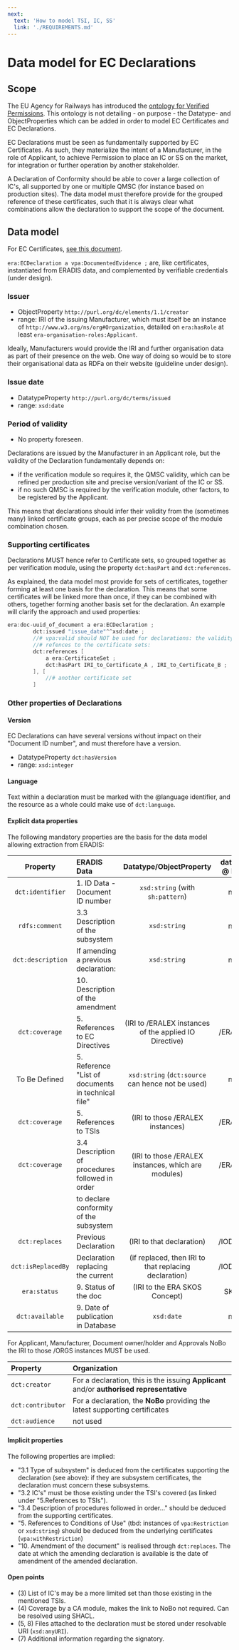 ```yaml
---
next:
  text: 'How to model TSI, IC, SS'
  link: './REQUIREMENTS.md'
---
```

# Data model for EC Declarations

## Scope

The EU Agency for Railways has introduced the [ontology for Verified Permissions](https://w3id.org/vpa). This ontology is not detailing - on purpose - the Datatype- and ObjectProperties which can be added in order to model EC Certificates and EC Declarations.

EC Declarations must be seen as fundamentally supported by EC Certificates. As such, they materialize the intent of a Manufacturer, in the role of Applicant, to achieve Permission to place an IC or SS on the market, for integration or further operation by another stakeholder.

A Declaration of Conformity should be able to cover a large collection of IC's, all supported by one or multiple QMSC (for instance based on production sites). The data model must therefore provide for the grouped reference of these certificates, such that it is always clear what combinations allow the declaration to support the scope of the document.

## Data model

For EC Certificates, [see this document](CERTIFICATES.md).

`era:ECDeclaration a vpa:DocumentedEvidence ;` are, like certificates, instantiated from ERADIS data, and complemented by verifiable credentials (under design).

### Issuer

- ObjectProperty `http://purl.org/dc/elements/1.1/creator`
- range: IRI of the issuing Manufacturer, which must itself be an instance of `http://www.w3.org/ns/org#Organization`, detailed on `era:hasRole` at least `era-organisation-roles:Applicant`.

Ideally, Manufacturers would provide the IRI and further organisation data as part of their presence on the web. One way of doing so would be to store their organisational data as RDFa on their website (guideline under design).

### Issue date

- DatatypeProperty `http://purl.org/dc/terms/issued`
- range: `xsd:date`

### Period of validity

- No property foreseen.

Declarations are issued by the Manufacturer in an Applicant role, but the validity of the Declaration fundamentally depends on:

- if the verification module so requires it, the QMSC validity, which can be refined per production site and precise version/variant of the IC or SS.
- if no such QMSC is required by the verification module, other factors, to be registered by the Applicant.

This means that declarations should infer their validity from the (sometimes many) linked certificate groups, each as per precise scope of the module combination chosen.

### Supporting certificates

Declarations MUST hence refer to Certificate sets, so grouped together as per verification module, using the property `dct:hasPart` and `dct:references`.

As explained, the data model most provide for sets of certificates, together forming at least one basis for the declaration. This means that some certificates will be linked more than once, if they can be combined with others, together forming another basis set for the declaration. An example will clarify the approach and used properties:

```csharp
era:doc-uuid_of_document a era:ECDeclaration ;
        dct:issued "issue_date"^^xsd:date ;
        //# vpa:valid should NOT be used for declarations: the validity must be deduced from the underlying certificates! 
        //# refences to the certificate sets:
        dct:references [
            a era:CertificateSet ;
            dct:hasPart IRI_to_Certificate_A , IRI_to_Certificate_B ;
        ], [
            //# another certificate set
        ]

```

### Other properties of Declarations

#### Version

EC Declarations can have several versions without impact on their "Document ID number", and must therefore have a version.

- DatatypeProperty `dct:hasVersion`
- range: `xsd:integer`

#### Language

Text within a declaration must be marked with the @language identifier, and the resource as a whole could make use of `dct:language`.

#### Explicit data properties

The following mandatory properties are the basis for the data model allowing extraction from ERADIS:

|      Property      | ERADIS Data                                        |                Datatype/ObjectProperty                 | dataset @ ERA |
| :----------------: | :------------------------------------------------- | :----------------------------------------------------: | :-----------: |
|  `dct:identifier`  | 1. ID Data - Document ID number                    |            `xsd:string` (with `sh:pattern`)            |      n/a      |
|   `rdfs:comment`   | 3.3 Description of the subsystem                   |                      `xsd:string`                      |      n/a      |
| `dct:description`  | If amending a previous declaration:                |                      `xsd:string`                      |      n/a      |
|                    | 10. Description of the amendment                   |                                                        |               |
|   `dct:coverage`   | 5. References to EC Directives                     | (IRI to /ERALEX instances of the applied IO Directive) |    /ERALEX    |
|   To Be Defined    | 5. Reference "List of documents in technical file" |   `xsd:string` (`dct:source` can hence not be used)    |      n/a      |
|   `dct:coverage`   | 5. References to TSIs                              |            (IRI to those /ERALEX instances)            |    /ERALEX    |
|   `dct:coverage`   | 3.4 Description of procedures followed in order    |  (IRI to those /ERALEX instances, which are modules)   |    /ERALEX    |
|                    | to declare conformity of the subsystem             |                                                        |               |
|   `dct:replaces`   | Previous Declaration                               |               (IRI to that declaration)                |    /IODOCS    |
| `dct:isReplacedBy` | Declaration replacing the current                  | (if replaced, then IRI to that replacing declaration)  |    /IODOCS    |
|    `era:status`    | 9. Status of the doc                               |             (IRI to the ERA SKOS Concept)              |     SKOS      |
|  `dct:available`   | 9. Date of publication in Database                 |                       `xsd:date`                       |      n/a      |

For Applicant, Manufacturer, Document owner/holder and Approvals NoBo the IRI to those /ORGS instances MUST be used.

| Property          | Organization                                                                              |
| :---------------- | :---------------------------------------------------------------------------------------- |
| `dct:creator`     | For a declaration, this is the issuing **Applicant** and/or **authorised representative** |
| `dct:contributor` | For a declaration, the **NoBo** providing the latest supporting certificates              |
| `dct:audience`    | not used                                                                                  |

#### Implicit properties

The following properties are implied:

- "3.1 Type of subsystem" is deduced from the certificates supporting the declaration (see above): if they are subsystem certificates, the declaration must concern these subsystems.
- "3.2 IC's" must be those existing under the TSI's covered (as linked under "5.References to TSIs").  
- "3.4 Description of procedures followed in order..." should be deduced from the supporting certificates.
- "5. References to Conditions of Use" (tbd: instances of `vpa:Restriction` or `xsd:string`) should be deduced from the underlying certificates (`vpa:withRestriction`)
- "10. Amendment of the document" is realised through `dct:replaces`. The date at which the amending declaration is available is the date of amendment of the amended declaration.

#### Open points

- (3) List of IC's may be a more limited set than those existing in the mentioned TSIs.
- (4) Coverage by a CA module, makes the link to NoBo not required. Can be resolved using SHACL.
- (5, 8) Files attached to the declaration must be stored under resolvable URI (`xsd:anyURI`).
- (7) Additional information regarding the signatory.
